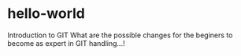 # hello-world
Introduction to GIT
What are the possible changes for the beginers to become as expert in GIT handling...!
